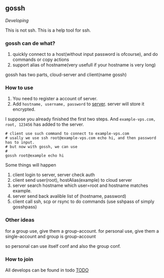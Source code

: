 ## gossh 
*Developing*

This is not ssh. This is a help tool for ssh.

### gossh can de what?
1. quickly connect to a host(without input password is ofcourse), and do commands or copy actions
2. support alias of hostname(very usefull if your hostname is very long)

gossh has two parts, cloud-server and client(name gossh)

### How to use
1. You need to register a account of server.
2. Add `hostname, username, password` to [server](doc/server.md). server will store it encrypted.

I suppose you already finished the first two steps.
And `example-vps.com, root, 123456` has added to the server.

	# client use such command to connect to example-vps.com
	# usally we use ssh root@example-vps.com echo hi, and then password has to input.
	# but now with gossh, we can use
	#
	gossh root@example echo hi

Some things will happen

1. client login to server, server check auth
2. client send user(root), hostAlias(example) to cloud server
3. server search hostname which user=root and hostname matches example.
4. server send back avalible list of (hostname, password)
5. client call ssh, scp or rsync to do commands (use sshpass of simply gosshpass)

### Other ideas
for a group use, give them a group-account.
for personal use, give them a single-account and group is group-account

so personal can use itself conf and also the group conf.

### How to join
All develops can be found in todo [TODO](doc/todo.md)

